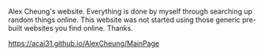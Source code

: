 Alex Cheung's website. 
Everything is done by myself through searching up random things online. 
This website was not started using those generic pre-built websites you find online. 
Thanks. 

https://acai31.github.io/AlexCheung/MainPage

